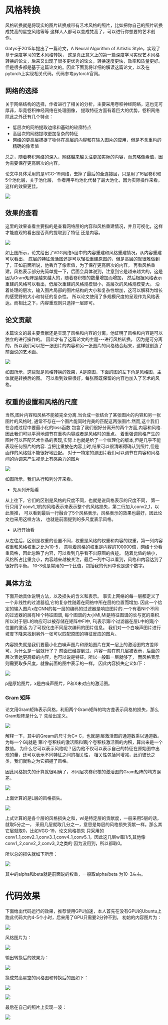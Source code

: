 # 风格转换

风格转换就是将现实的图片转换成带有艺术风格的照片，比如把你自己的照片转换成梵高的星空风格等等
这样人人都可以变成梵高了，可以进行你想要的艺术创作。

Gatys于2015年提出了一篇论文，A Neural Algorithm of Artistic Style，实现了基于深度学习的艺术风格转换，
这是真正意义上的第一篇深度学习实现艺术风格转换的论文，后来又出现了很多更优秀的论文，转换速度更快，效率和质量更好。
但是很多都是基于这篇论文的。因此下面我将详细的解读这篇论文，以及在pytorch上实现相关代码，代码参考pytorch官网。

## 网络的选择

关于网络结构的选择，作者进行了相关的分析，主要采用卷积神经网络，这也无可厚非，毕竟卷积神经网络在处理图像，
提取特征方面有着巨大的优势，卷积网络除此之外还有几个特点：
* 低层次的网络提取边缘和基础的轮廓特点
* 高层次的网络提取更加复杂的特征
* 网络的更高层捕捉了物体在高层的内容和在输入图片的应用，但是不含重构的精确的像素值

总之，随着卷积网络的深入，网络越来越关注更加实际的内容，而忽略像素值，因为需要保存更高层次的内容。

论文中具体采用的是VGG-19网络，去掉了最后的全连接层，只是用了16层卷积和5个池化层，关于池化层，
作者用平均池化代替了最大池化，因为实际操作来看，这样的效果更佳。

![](https://github.com/cryer/Style_Transfer/raw/master/image/1.png)

## 效果的查看
这里的效果查看主要指的是查看网络层的内容和风格重建情况，并且可视化，这样才能直观的看出是否真的提取到了特征
还是内容。

![](https://github.com/cryer/Style_Transfer/raw/master/image/4.png)

如上图所示，论文给出了VGG网络5层中的内容重建和风格重建情况，从内容重建可以看出，
底层的特征激活图还是可以轻松重建原图的，但是高层的就很难做到了，正如前面所说，他丢弃了像素值，为了保存更高层次的内容。
再看风格重建，风格表示部分先简单提一下，后面会具体说到，注意到它是越来越大的，这是因为Gram矩阵是越来越大的，随着卷积核的数量增加而增加，
然后根据风格表示重建的风格可以看出，低层次重建的风格规模很小，高层次的风格规模变大。
沿着处理的层次，输入图片局部的图片结构的大小和复杂性增加，这可以解释为增长的感受野的大小和特征的复杂性。
所以论文使用了多规模尺度的呈现作为风格表达。而相比之下，内容重现则只选择一层即可。

## 论文贡献

本篇论文的最主要贡献还是实现了风格和内容的分离，他证明了风格和内容是可以独立的进行操作的。
因此才有了这篇论文的主题---进行风格转换。
因为是可分离的，所以我们可以把一张图片的内容和另一张图片的风格结合起来，这样就创造了前面说的艺术画。

![](https://github.com/cryer/Style_Transfer/raw/master/image/5.png)

如图所示，这些就是风格转换的效果，A是原图，下面的图的左下角是风格图，主体就是转换后的图。
可以看到效果很好，每张图既保留的内容也加入了艺术的风格。

## 权重的设置和风格的尺度

当然,图片内容和风格不能被完全分离.当合成一张结合了某张图片的内容和另一张图片的风格时,
通常不存在一个图片能同时完美的匹配这两张图片.然而,这个我们在合成过程中要最小化的loss函数
包含了我们很好分离开的两个方面,内容和风格.因此我们可以平滑地调节在重构内容或者是风格时的重点。
着重强调风格产生的图片可以匹配艺术作品的表现,实际上也就是给了一个纹理化的版本,但是几乎不能表现任何照片的内容.
当把比重放在内容上时,结果可以很清晰得确认到照片,但是画作的风格就不能很好地匹配。
对于一特定的源图片我们可以调节在内容和风格间的协调来产生视觉上有感染力的图片

![](https://github.com/cryer/Style_Transfer/raw/master/image/6.png)

如图所示，我们从行和列分开来看。
* 先从列开始看

从上往下，它们的区别是风格的尺度不同，也就是说风格表示的尺度不同，
第一行只用了conv1_1的的风格表示来表示整个的风格损失，第二行加入conv2_1，以此类推，
可以看到最后一行融合了5个风格表示，风格表示的效果也最好，因此论文也采用这样方法，
也就是前面提到的多尺度表示风格。

* 从行开始看

从左往后，区别是权重的设置不同，权重是风格的权重和内容的权重，第一列内容权重和风格权重之比为10-5，
意味着风格的权重是内容的100000倍，网络十分看重风格，因此忽略了内容，可以看到几乎看不出原图的痕迹。
随着比值的缩小，风格所占比重变小，内容越来越被关注，最后一列中可以看到，风格和内容达到了很好的平衡。
10-3也是常用的一个比值，包括我的代码中也是这个数字。

## 具体方法

下面开始具体说明方法，以及损失的含义和表示。
事实上网络的每一层都定义了一个非线性的过滤器组,它的复杂性随着在网络中所在层的位置而增加.
因此一个给定的输入图片x在CNN的每一层的编码的过滤器是响应图片的.一个有着Nl个不同的过滤器的层有Nl个特征图谱,
每个图谱的大小Ml,Ml是特征图谱的长与宽的乘积.所以对于层L的响应可以被存储在矩阵中Fl中,
Fij表示第i个过滤器在层L中的第j个位置的激活.为了可视化由不同层次编码的图片信息。
我们对一个白噪声图片进行坡度下降来找到另外一张可以匹配原图的特征反应的图片。

内容损失就是我们要最小化白噪声图片和原始图片在某一层上的激活图的方差即可。为什么是一层就行了？
前面已经提到过，内容一般在前几层被表示，后面的层次表达更高级的内容，也可以说是特征。所以一般取一层就够了，
而风格表示则需要取多尺度，就像前面的图中表示的一样。
因此内容损失定义如下：

![](https://github.com/cryer/Style_Transfer/raw/master/image/7.png)

p是原始图片，x是白噪声图片，P和X未对应的激活图。

### Gram 矩阵

论文用Gram矩阵表示风格，利用两个Gram矩阵的均方差表示风格的损失，那么Gram矩阵是什么？
先给出定义。

![](https://github.com/cryer/Style_Transfer/raw/master/image/8.png)

解释一下，其中的Gream的尺寸为C* C，也就是l层激活图的通道数乘以通道数。为每一个Gij就是
第i个卷积核的激活图和第j个卷积核激活图的内积，算出来是一个数值。
为什么它可以表示风格呢？因为他不仅可以表示自己的特征在原始图中出现的量，还可以表示不同特征之间的相关性，
相关性包括同增减，此消彼长之类，我们就称之为它把握了风格。

因此风格损失的计算就很明确了，不同层次卷积核的激活图的Gram矩阵的均方误差。

![](https://github.com/cryer/Style_Transfer/raw/master/image/9.png)

上面计算的是L层的风格损失。

![](https://github.com/cryer/Style_Transfer/raw/master/image/10.png)

上式计算的是各个层的风格损失之和，wl是特定层的贡献度，一般采用5层的话，就取5分之一，
采用几层就取几分之一，意思是每层的风格损失贡献一样。那么其它层就取0，比如VGG-19，论文风格损失
只采用的conv1_1,conv2_1,conv3_1,conv4_1,conv5_1，因此这几层wl取1/5,其他像conv1_2,conv2_2,conv3_2之类的
因为没用到，所以都取0。

所以总的损失就如下所示：

![](https://github.com/cryer/Style_Transfer/raw/master/image/11.png)

其中的alpha和beta就是前面说的权重，一般取alpha/beta 为10-3左右。

# 代码效果

下面给出代码运行的效果，推荐使用GPU加速，本人首先在没有GPU的Ubuntu上跑此代码大约4-5个小时，后来用了GPU只需要2分钟不到。
初始的内容图片为：

![](https://github.com/cryer/Style_Transfer/raw/master/picture/content.png)

风格图片为：

![](https://github.com/cryer/Style_Transfer/raw/master/picture/style.png)

输出转换后的效果为：

![](https://github.com/cryer/Style_Transfer/raw/master/image/3.png)

换成梵高星空的风格图和转换后的图如下：

![](https://github.com/cryer/Style_Transfer/raw/master/picture/style2.png)

![](https://github.com/cryer/Style_Transfer/raw/master/image/12.png)

最后在自己的照片上实现一波：

![](https://github.com/cryer/Style_Transfer/raw/master/image/2.png)
